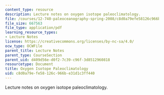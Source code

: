 ```yaml
---
content_type: resource
description: Lecture notes on oxygen isotope paleoclimatology.
file: /courses/12-740-paleoceanography-spring-2008/c8d0a79efe58126c966be31d1c3ff440_lec02.pdf
file_size: 667563
file_type: application/pdf
learning_resource_types:
- Lecture Notes
license: https://creativecommons.org/licenses/by-nc-sa/4.0/
ocw_type: OCWFile
parent_title: Lecture Notes
parent_type: CourseSection
parent_uid: d409d56e-d0f2-7c39-c96f-3d8512960818
resourcetype: Document
title: Oxygen Isotope Paleoclimatology
uid: c8d0a79e-fe58-126c-966b-e31d1c3ff440
---
```

Lecture notes on oxygen isotope paleoclimatology.